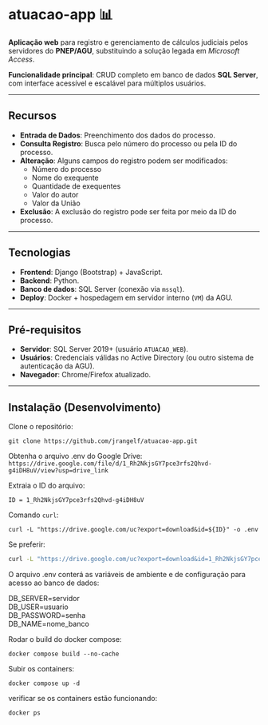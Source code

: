 # atuacao-app 📊  

**Aplicação web** para registro e gerenciamento de cálculos judiciais pelos servidores do **PNEP/AGU**, substituindo a solução legada em *Microsoft Access*.  

**Funcionalidade principal**: CRUD completo em banco de dados **SQL Server**, com interface acessível e escalável para múltiplos usuários.  

---

## Recursos  
- **Entrada de Dados**: Preenchimento dos dados do processo.  
- **Consulta Registro**: Busca pelo número do processo ou pela ID do processo.  
- **Alteração**: Alguns campos do registro podem ser modificados:
    - Número do processo
    - Nome do exequente
    - Quantidade de exequentes
    - Valor do autor
    - Valor da União  
- **Exclusão**: A exclusão do registro pode ser feita por meio da ID do processo.  

---

## Tecnologias  
- **Frontend**: Django (Bootstrap) + JavaScript.  
- **Backend**: Python.  
- **Banco de dados**: SQL Server (conexão via `mssql`).  
- **Deploy**: Docker + hospedagem em servidor interno (`VM`) da AGU.  

---

## Pré-requisitos  
- **Servidor**: SQL Server 2019+ (usuário `ATUACAO_WEB`).  
- **Usuários**: Credenciais válidas no Active Directory (ou outro sistema de autenticação da AGU).  
- **Navegador**: Chrome/Firefox atualizado.  

---

## Instalação (Desenvolvimento)  
Clone o repositório:  
````
git clone https://github.com/jrangelf/atuacao-app.git 
````
Obtenha o arquivo .env do Google Drive:   
`https://drive.google.com/file/d/1_Rh2NkjsGY7pce3rfs2Qhvd-g4iDH8uV/view?usp=drive_link` 

Extraia o ID do arquivo:  
````
ID = 1_Rh2NkjsGY7pce3rfs2Qhvd-g4iDH8uV
````
Comando `curl`:
```
curl -L "https://drive.google.com/uc?export=download&id=${ID}" -o .env
```

Se preferir:

```sh
curl -L "https://drive.google.com/uc?export=download&id=1_Rh2NkjsGY7pce3rfs2Qhvd-g4iDH8uV" -o .env
```

O arquivo .env conterá as variáveis de ambiente e de configuração para acesso ao banco de dados:
  
DB_SERVER=servidor  
DB_USER=usuario  
DB_PASSWORD=senha  
DB_NAME=nome_banco  

Rodar o build do docker compose:
```
docker compose build --no-cache
````
Subir os containers:
```
docker compose up -d
```
verificar se os containers estão funcionando:
```
docker ps
```


